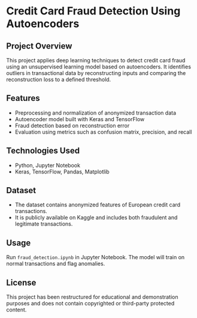 
#  Credit Card Fraud Detection Using Autoencoders

## Project Overview
This project applies deep learning techniques to detect credit card fraud using an unsupervised learning model based on autoencoders. It identifies outliers in transactional data by reconstructing inputs and comparing the reconstruction loss to a defined threshold.

## Features
- Preprocessing and normalization of anonymized transaction data
- Autoencoder model built with Keras and TensorFlow
- Fraud detection based on reconstruction error
- Evaluation using metrics such as confusion matrix, precision, and recall

## Technologies Used
- Python, Jupyter Notebook
- Keras, TensorFlow, Pandas, Matplotlib

## Dataset
- The dataset contains anonymized features of European credit card transactions.
- It is publicly available on Kaggle and includes both fraudulent and legitimate transactions.

## Usage
Run `fraud_detection.ipynb` in Jupyter Notebook. The model will train on normal transactions and flag anomalies.

## License
This project has been restructured for educational and demonstration purposes and does not contain copyrighted or third-party protected content.
